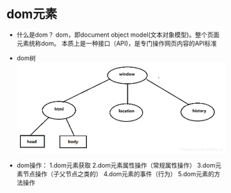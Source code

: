 # dom元素

* 什么是dom？
dom，即document object model(文本对象模型)。整个页面元素统称dom。
本质上是一种接口（API)，是专门操作网页内容的API标准

* dom树
![](_attachments/old/2022-08-12-21-24-52.png)

* dom操作：
1.dom元素获取
2.dom元素属性操作（常规属性操作）
3.dom元素节点操作（子父节点之类的）
4.dom元素的事件（行为）
5.dom元素的方法操作